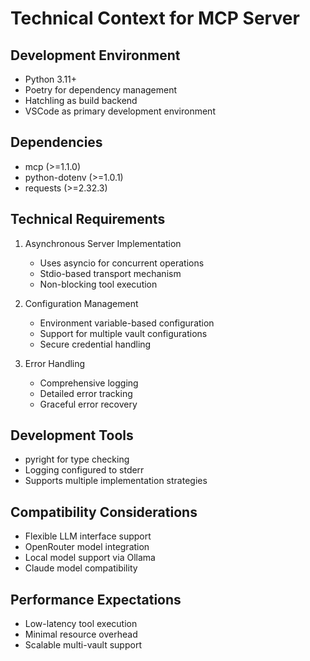 # Technical Context for MCP Server

## Development Environment
- Python 3.11+
- Poetry for dependency management
- Hatchling as build backend
- VSCode as primary development environment

## Dependencies
- mcp (>=1.1.0)
- python-dotenv (>=1.0.1)
- requests (>=2.32.3)

## Technical Requirements
1. Asynchronous Server Implementation
   - Uses asyncio for concurrent operations
   - Stdio-based transport mechanism
   - Non-blocking tool execution

2. Configuration Management
   - Environment variable-based configuration
   - Support for multiple vault configurations
   - Secure credential handling

3. Error Handling
   - Comprehensive logging
   - Detailed error tracking
   - Graceful error recovery

## Development Tools
- pyright for type checking
- Logging configured to stderr
- Supports multiple implementation strategies

## Compatibility Considerations
- Flexible LLM interface support
- OpenRouter model integration
- Local model support via Ollama
- Claude model compatibility

## Performance Expectations
- Low-latency tool execution
- Minimal resource overhead
- Scalable multi-vault support
